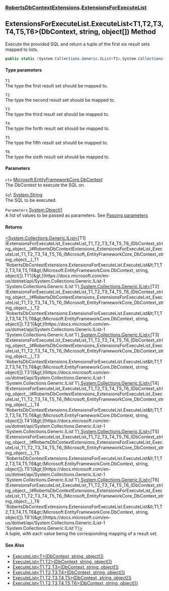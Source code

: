 ### [RobertsDbContextExtensions](RobertsDbContextExtensions 'RobertsDbContextExtensions').[ExtensionsForExecuteList](ExtensionsForExecuteList 'RobertsDbContextExtensions.ExtensionsForExecuteList')
## ExtensionsForExecuteList.ExecuteList&lt;T1,T2,T3,T4,T5,T6&gt;(DbContext, string, object[]) Method
Execute the provided SQL and return a tuple of the 
first six result sets mapped to lists.
```csharp
public static (System.Collections.Generic.IList<T1>,System.Collections.Generic.IList<T2>,System.Collections.Generic.IList<T3>,System.Collections.Generic.IList<T4>,System.Collections.Generic.IList<T5>,System.Collections.Generic.IList<T6>) ExecuteList<T1,T2,T3,T4,T5,T6>(this Microsoft.EntityFrameworkCore.DbContext ctx, string Sql, params object[] Parameters);
```
#### Type parameters
<a name='RobertsDbContextExtensions_ExtensionsForExecuteList_ExecuteList_T1_T2_T3_T4_T5_T6_(Microsoft_EntityFrameworkCore_DbContext_string_object__)_T1'></a>
`T1`  
The type the first result set should be mapped to.
  
<a name='RobertsDbContextExtensions_ExtensionsForExecuteList_ExecuteList_T1_T2_T3_T4_T5_T6_(Microsoft_EntityFrameworkCore_DbContext_string_object__)_T2'></a>
`T2`  
The type the second result set should be mapped to.
  
<a name='RobertsDbContextExtensions_ExtensionsForExecuteList_ExecuteList_T1_T2_T3_T4_T5_T6_(Microsoft_EntityFrameworkCore_DbContext_string_object__)_T3'></a>
`T3`  
The type the third result set should be mapped to.
  
<a name='RobertsDbContextExtensions_ExtensionsForExecuteList_ExecuteList_T1_T2_T3_T4_T5_T6_(Microsoft_EntityFrameworkCore_DbContext_string_object__)_T4'></a>
`T4`  
The type the forth result set should be mapped to.
  
<a name='RobertsDbContextExtensions_ExtensionsForExecuteList_ExecuteList_T1_T2_T3_T4_T5_T6_(Microsoft_EntityFrameworkCore_DbContext_string_object__)_T5'></a>
`T5`  
The type the fifth result set should be mapped to.
  
<a name='RobertsDbContextExtensions_ExtensionsForExecuteList_ExecuteList_T1_T2_T3_T4_T5_T6_(Microsoft_EntityFrameworkCore_DbContext_string_object__)_T6'></a>
`T6`  
The type the sixth result set should be mapped to.
  
#### Parameters
<a name='RobertsDbContextExtensions_ExtensionsForExecuteList_ExecuteList_T1_T2_T3_T4_T5_T6_(Microsoft_EntityFrameworkCore_DbContext_string_object__)_ctx'></a>
`ctx` [Microsoft.EntityFrameworkCore.DbContext](https://docs.microsoft.com/en-us/dotnet/api/Microsoft.EntityFrameworkCore.DbContext 'Microsoft.EntityFrameworkCore.DbContext')  
The DbContext to execute the SQL on.
  
<a name='RobertsDbContextExtensions_ExtensionsForExecuteList_ExecuteList_T1_T2_T3_T4_T5_T6_(Microsoft_EntityFrameworkCore_DbContext_string_object__)_Sql'></a>
`Sql` [System.String](https://docs.microsoft.com/en-us/dotnet/api/System.String 'System.String')  
The SQL to be executed.
  
<a name='RobertsDbContextExtensions_ExtensionsForExecuteList_ExecuteList_T1_T2_T3_T4_T5_T6_(Microsoft_EntityFrameworkCore_DbContext_string_object__)_Parameters'></a>
`Parameters` [System.Object](https://docs.microsoft.com/en-us/dotnet/api/System.Object 'System.Object')[[]](https://docs.microsoft.com/en-us/dotnet/api/System.Array 'System.Array')  
A list of values to be passed as parameters. See [Passing parameters](https://github.com/rmacfadyen/RobertsDbContextExtensions/blob/master/Parameters.md 'https://github.com/rmacfadyen/RobertsDbContextExtensions/blob/master/Parameters.md')
  
#### Returns
[&lt;](https://docs.microsoft.com/en-us/dotnet/api/System.ValueTuple 'System.ValueTuple')[System.Collections.Generic.IList&lt;](https://docs.microsoft.com/en-us/dotnet/api/System.Collections.Generic.IList-1 'System.Collections.Generic.IList`1')[T1](ExtensionsForExecuteList_ExecuteList_T1_T2_T3_T4_T5_T6_(DbContext_string_object__)#RobertsDbContextExtensions_ExtensionsForExecuteList_ExecuteList_T1_T2_T3_T4_T5_T6_(Microsoft_EntityFrameworkCore_DbContext_string_object__)_T1 'RobertsDbContextExtensions.ExtensionsForExecuteList.ExecuteList&lt;T1,T2,T3,T4,T5,T6&gt;(Microsoft.EntityFrameworkCore.DbContext, string, object[]).T1')[&gt;](https://docs.microsoft.com/en-us/dotnet/api/System.Collections.Generic.IList-1 'System.Collections.Generic.IList`1')[,](https://docs.microsoft.com/en-us/dotnet/api/System.ValueTuple 'System.ValueTuple')[System.Collections.Generic.IList&lt;](https://docs.microsoft.com/en-us/dotnet/api/System.Collections.Generic.IList-1 'System.Collections.Generic.IList`1')[T2](ExtensionsForExecuteList_ExecuteList_T1_T2_T3_T4_T5_T6_(DbContext_string_object__)#RobertsDbContextExtensions_ExtensionsForExecuteList_ExecuteList_T1_T2_T3_T4_T5_T6_(Microsoft_EntityFrameworkCore_DbContext_string_object__)_T2 'RobertsDbContextExtensions.ExtensionsForExecuteList.ExecuteList&lt;T1,T2,T3,T4,T5,T6&gt;(Microsoft.EntityFrameworkCore.DbContext, string, object[]).T2')[&gt;](https://docs.microsoft.com/en-us/dotnet/api/System.Collections.Generic.IList-1 'System.Collections.Generic.IList`1')[,](https://docs.microsoft.com/en-us/dotnet/api/System.ValueTuple 'System.ValueTuple')[System.Collections.Generic.IList&lt;](https://docs.microsoft.com/en-us/dotnet/api/System.Collections.Generic.IList-1 'System.Collections.Generic.IList`1')[T3](ExtensionsForExecuteList_ExecuteList_T1_T2_T3_T4_T5_T6_(DbContext_string_object__)#RobertsDbContextExtensions_ExtensionsForExecuteList_ExecuteList_T1_T2_T3_T4_T5_T6_(Microsoft_EntityFrameworkCore_DbContext_string_object__)_T3 'RobertsDbContextExtensions.ExtensionsForExecuteList.ExecuteList&lt;T1,T2,T3,T4,T5,T6&gt;(Microsoft.EntityFrameworkCore.DbContext, string, object[]).T3')[&gt;](https://docs.microsoft.com/en-us/dotnet/api/System.Collections.Generic.IList-1 'System.Collections.Generic.IList`1')[,](https://docs.microsoft.com/en-us/dotnet/api/System.ValueTuple 'System.ValueTuple')[System.Collections.Generic.IList&lt;](https://docs.microsoft.com/en-us/dotnet/api/System.Collections.Generic.IList-1 'System.Collections.Generic.IList`1')[T4](ExtensionsForExecuteList_ExecuteList_T1_T2_T3_T4_T5_T6_(DbContext_string_object__)#RobertsDbContextExtensions_ExtensionsForExecuteList_ExecuteList_T1_T2_T3_T4_T5_T6_(Microsoft_EntityFrameworkCore_DbContext_string_object__)_T4 'RobertsDbContextExtensions.ExtensionsForExecuteList.ExecuteList&lt;T1,T2,T3,T4,T5,T6&gt;(Microsoft.EntityFrameworkCore.DbContext, string, object[]).T4')[&gt;](https://docs.microsoft.com/en-us/dotnet/api/System.Collections.Generic.IList-1 'System.Collections.Generic.IList`1')[,](https://docs.microsoft.com/en-us/dotnet/api/System.ValueTuple 'System.ValueTuple')[System.Collections.Generic.IList&lt;](https://docs.microsoft.com/en-us/dotnet/api/System.Collections.Generic.IList-1 'System.Collections.Generic.IList`1')[T5](ExtensionsForExecuteList_ExecuteList_T1_T2_T3_T4_T5_T6_(DbContext_string_object__)#RobertsDbContextExtensions_ExtensionsForExecuteList_ExecuteList_T1_T2_T3_T4_T5_T6_(Microsoft_EntityFrameworkCore_DbContext_string_object__)_T5 'RobertsDbContextExtensions.ExtensionsForExecuteList.ExecuteList&lt;T1,T2,T3,T4,T5,T6&gt;(Microsoft.EntityFrameworkCore.DbContext, string, object[]).T5')[&gt;](https://docs.microsoft.com/en-us/dotnet/api/System.Collections.Generic.IList-1 'System.Collections.Generic.IList`1')[,](https://docs.microsoft.com/en-us/dotnet/api/System.ValueTuple 'System.ValueTuple')[System.Collections.Generic.IList&lt;](https://docs.microsoft.com/en-us/dotnet/api/System.Collections.Generic.IList-1 'System.Collections.Generic.IList`1')[T6](ExtensionsForExecuteList_ExecuteList_T1_T2_T3_T4_T5_T6_(DbContext_string_object__)#RobertsDbContextExtensions_ExtensionsForExecuteList_ExecuteList_T1_T2_T3_T4_T5_T6_(Microsoft_EntityFrameworkCore_DbContext_string_object__)_T6 'RobertsDbContextExtensions.ExtensionsForExecuteList.ExecuteList&lt;T1,T2,T3,T4,T5,T6&gt;(Microsoft.EntityFrameworkCore.DbContext, string, object[]).T6')[&gt;](https://docs.microsoft.com/en-us/dotnet/api/System.Collections.Generic.IList-1 'System.Collections.Generic.IList`1')[&gt;](https://docs.microsoft.com/en-us/dotnet/api/System.ValueTuple 'System.ValueTuple')  
A tuple, with each value being the corresponding mapping of a result set.
#### See Also
- [ExecuteList&lt;T&gt;(DbContext, string, object[])](ExtensionsForExecuteList_ExecuteList_T_(DbContext_string_object__) 'RobertsDbContextExtensions.ExtensionsForExecuteList.ExecuteList&lt;T&gt;(Microsoft.EntityFrameworkCore.DbContext, string, object[])')
- [ExecuteList&lt;T1,T2&gt;(DbContext, string, object[])](ExtensionsForExecuteList_ExecuteList_T1_T2_(DbContext_string_object__) 'RobertsDbContextExtensions.ExtensionsForExecuteList.ExecuteList&lt;T1,T2&gt;(Microsoft.EntityFrameworkCore.DbContext, string, object[])')
- [ExecuteList&lt;T1,T2,T3&gt;(DbContext, string, object[])](ExtensionsForExecuteList_ExecuteList_T1_T2_T3_(DbContext_string_object__) 'RobertsDbContextExtensions.ExtensionsForExecuteList.ExecuteList&lt;T1,T2,T3&gt;(Microsoft.EntityFrameworkCore.DbContext, string, object[])')
- [ExecuteList&lt;T1,T2,T3,T4&gt;(DbContext, string, object[])](ExtensionsForExecuteList_ExecuteList_T1_T2_T3_T4_(DbContext_string_object__) 'RobertsDbContextExtensions.ExtensionsForExecuteList.ExecuteList&lt;T1,T2,T3,T4&gt;(Microsoft.EntityFrameworkCore.DbContext, string, object[])')
- [ExecuteList&lt;T1,T2,T3,T4,T5&gt;(DbContext, string, object[])](ExtensionsForExecuteList_ExecuteList_T1_T2_T3_T4_T5_(DbContext_string_object__) 'RobertsDbContextExtensions.ExtensionsForExecuteList.ExecuteList&lt;T1,T2,T3,T4,T5&gt;(Microsoft.EntityFrameworkCore.DbContext, string, object[])')
- [ExecuteList&lt;T1,T2,T3,T4,T5,T6&gt;(DbContext, string, object[])](ExtensionsForExecuteList_ExecuteList_T1_T2_T3_T4_T5_T6_(DbContext_string_object__) 'RobertsDbContextExtensions.ExtensionsForExecuteList.ExecuteList&lt;T1,T2,T3,T4,T5,T6&gt;(Microsoft.EntityFrameworkCore.DbContext, string, object[])')
